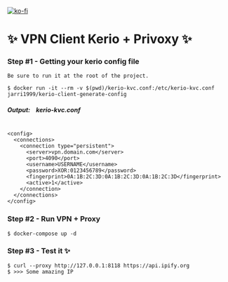 [![ko-fi](https://www.ko-fi.com/img/githubbutton_sm.svg)](https://ko-fi.com/cafemagico)

# ✨ VPN Client Kerio + Privoxy ✨

### Step #1 - Getting your kerio config file

`Be sure to run it at the root of the project.`

```
$ docker run -it --rm -v $(pwd)/kerio-kvc.conf:/etc/kerio-kvc.conf jarri1999/kerio-client-generate-config
```

##### Output: &nbsp;&nbsp; kerio-kvc.conf

#

```
<config>
  <connections>
    <connection type="persistent">
      <server>vpn.domain.com</server>
      <port>4090</port>
      <username>USERNAME</username>
      <password>XOR:0123456789</password>
      <fingerprint>0A:1B:2C:3D:0A:1B:2C:3D:0A:1B:2C:3D</fingerprint>
      <active>1</active>
    </connection>
  </connections>
</config>
```

### Step #2 - Run VPN + Proxy

```
$ docker-compose up -d
```

### Step #3 - Test it ✨

```
$ curl --proxy http://127.0.0.1:8118 https://api.ipify.org
$ >>> Some amazing IP
```
